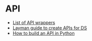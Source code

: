 # API

- [List of API wrappers](https://github.com/realpython/list-of-python-api-wrappers)
- [Layman guide to create APIs for DS](https://towardsdatascience.com/a-layman-guide-for-data-scientists-to-create-apis-in-minutes-31e6f451cd2f)
- [How to build an API in Python](https://towardsdatascience.com/the-right-way-to-build-an-api-with-python-cd08ab285f8f)
